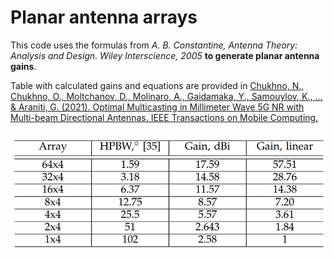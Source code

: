 Planar antenna arrays
==================

This code uses the formulas from *A. B. Constantine, Antenna Theory: Analysis and Design. Wiley Interscience, 2005* **to generate planar antenna gains**.

Table with calculated gains and equations are provided in [Chukhno, N., Chukhno, O., Moltchanov, D., Molinaro, A., Gaidamaka, Y., Samouylov, K., ... & Araniti, G. (2021). Optimal Multicasting in Millimeter Wave 5G NR with Multi-beam Directional Antennas. IEEE Transactions on Mobile Computing.](https://trepo.tuni.fi/bitstream/handle/10024/136731/Optimal_Multicasting_in_Millimeter_Wave_5G_NR_Systems_with_Multi_beam_Directional_Antennas.pdf?sequence=1)

![Table](table.png)




